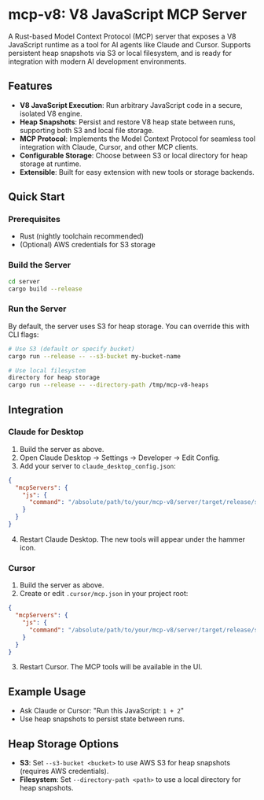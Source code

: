# mcp-v8: V8 JavaScript MCP Server

A Rust-based Model Context Protocol (MCP) server that exposes a V8 JavaScript runtime as a tool for AI agents like Claude and Cursor. Supports persistent heap snapshots via S3 or local filesystem, and is ready for integration with modern AI development environments.

## Features

- **V8 JavaScript Execution**: Run arbitrary JavaScript code in a secure, isolated V8 engine.
- **Heap Snapshots**: Persist and restore V8 heap state between runs, supporting both S3 and local file storage.
- **MCP Protocol**: Implements the Model Context Protocol for seamless tool integration with Claude, Cursor, and other MCP clients.
- **Configurable Storage**: Choose between S3 or local directory for heap storage at runtime.
- **Extensible**: Built for easy extension with new tools or storage backends.

## Quick Start

### Prerequisites
- Rust (nightly toolchain recommended)
- (Optional) AWS credentials for S3 storage

### Build the Server

```bash
cd server
cargo build --release
```

### Run the Server

By default, the server uses S3 for heap storage. You can override this with CLI flags:

```bash
# Use S3 (default or specify bucket)
cargo run --release -- --s3-bucket my-bucket-name

# Use local filesystem
directory for heap storage
cargo run --release -- --directory-path /tmp/mcp-v8-heaps
```

## Integration

### Claude for Desktop

1. Build the server as above.
2. Open Claude Desktop → Settings → Developer → Edit Config.
3. Add your server to `claude_desktop_config.json`:

```json
{
  "mcpServers": {
    "js": {
      "command": "/absolute/path/to/your/mcp-v8/server/target/release/server"
    }
  }
}
```

4. Restart Claude Desktop. The new tools will appear under the hammer icon.

### Cursor

1. Build the server as above.
2. Create or edit `.cursor/mcp.json` in your project root:

```json
{
  "mcpServers": {
    "js": {
      "command": "/absolute/path/to/your/mcp-v8/server/target/release/server"
    }
  }
}
```

3. Restart Cursor. The MCP tools will be available in the UI.

## Example Usage

- Ask Claude or Cursor: "Run this JavaScript: `1 + 2`"
- Use heap snapshots to persist state between runs.

## Heap Storage Options

- **S3**: Set `--s3-bucket <bucket>` to use AWS S3 for heap snapshots (requires AWS credentials).
- **Filesystem**: Set `--directory-path <path>` to use a local directory for heap snapshots.
